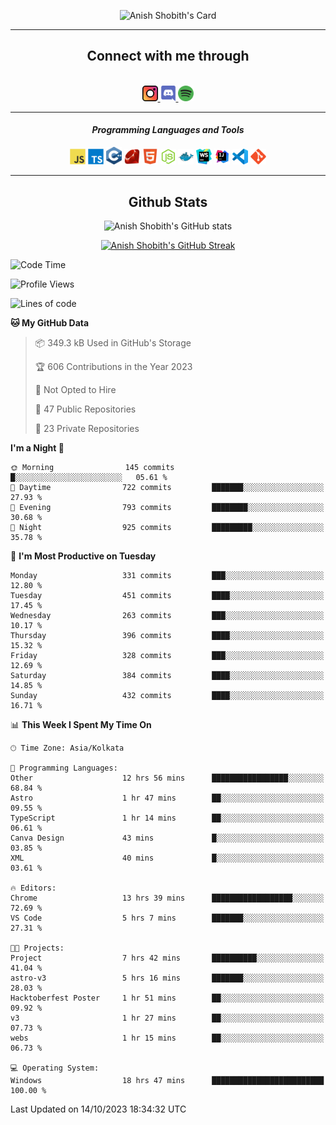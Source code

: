 <div align="center">

![Anish Shobith's Card](https://cardivo.vercel.app/api?name=Anish%20Shobith%20P%20S&description=Hi%20there%F0%9F%91%8B,%20I%20am%20a%2020-years-old.%20I%20am%20a%20Web%20and%20Application%20developer%20from%20India.%20Nice%20to%20meet%20you%20all.%20Looking%20forward%20to%20paritcipate%20with%20you.&image=https://i.imgur.com/WlQk3PY.jpg&&disableAnimation=true&site=https://anishshobithps.tech&pattern=plus&colorPattern=%23171616&backgroundColor=%231a1b26&instagram=anish_shobith&linkedin=Anish%20Shobith%20P%20S&fontColor=%23ffffff&iconColor=%23ffffff)

<hr>
 <h2> Connect with me through </h2>
<br>
<a href="https://www.instagram.com/anish_shobith/">
    <img alt="Anish Shobith's Instagram" width="25px" src="https://raw.githubusercontent.com/anishshobithps/anishshobithps/master/assets/socials/instagram.svg">
    </a>
    <a href="https://discord.gg/cWgDskT">
    <img alt="Anish Shobith's Discord", width="25px" src="https://raw.githubusercontent.com/anishshobithps/anishshobithps/master/assets/socials/discord.svg">
    </a>
    <a href="https://open.spotify.com/user/goshcrm0y9jzum2lffvu6f4hz">
    <img alt="Anish Shobith's Spotify", width="25px" src="https://raw.githubusercontent.com/anishshobithps/anishshobithps/master/assets/socials/spotify.svg">
    </a>
    <br>
    <hr>
    <h4> <i> Programming Languages and Tools </i> </h4>
    <img width="25px" src="https://raw.githubusercontent.com/anishshobithps/anishshobithps/master/assets/languages/javascript.svg">
    <img width="25px" src="https://raw.githubusercontent.com/anishshobithps/anishshobithps/master/assets/languages/typescript.svg">
    <img width="25px" src="https://raw.githubusercontent.com/anishshobithps/anishshobithps/master/assets/languages/cpp.svg">
    <img width="25px" src="https://raw.githubusercontent.com/anishshobithps/anishshobithps/master/assets/languages/ruby.svg">
    <img width="25px" src="https://raw.githubusercontent.com/anishshobithps/anishshobithps/master/assets/languages/html.svg">
    <img width="25px" src="https://raw.githubusercontent.com/anishshobithps/anishshobithps/master/assets/tools/nodejs.svg">
    <img width="25px" src="https://raw.githubusercontent.com/anishshobithps/anishshobithps/master/assets/tools/docker.svg">
    <img width="25px" src="https://raw.githubusercontent.com/anishshobithps/anishshobithps/master/assets/tools/webstorm.svg">
    <img width="25px" src="https://raw.githubusercontent.com/anishshobithps/anishshobithps/master/assets/tools/intellij.svg">
    <img width="25px" src="https://raw.githubusercontent.com/anishshobithps/anishshobithps/master/assets/tools/visualstudiocode.svg">
    <img width="25px" src="https://raw.githubusercontent.com/anishshobithps/anishshobithps/master/assets/tools/git.svg">
<hr>
 <h2> Github Stats </h2>

![Anish Shobith's GitHub stats](https://github-readme-stats-fk82.vercel.app/api?username=anishshobithps&show_icons=true&theme=tokyonight&count_private=true)

[![Anish Shobith's GitHub Streak](https://streak-stats.demolab.com?user=anishshobithps&theme=tokyonight&hide_border=true&border_radius=4.6)](https://git.io/streak-stats)

</div>

<!--START_SECTION:waka-->
![Code Time](http://img.shields.io/badge/Code%20Time-1%2C010%20hrs%2018%20mins-blue)

![Profile Views](http://img.shields.io/badge/Profile%20Views-7-blue)

![Lines of code](https://img.shields.io/badge/From%20Hello%20World%20I%27ve%20Written-550.3%20thousand%20lines%20of%20code-blue)

**🐱 My GitHub Data** 

> 📦 349.3 kB Used in GitHub's Storage 
 > 
> 🏆 606 Contributions in the Year 2023
 > 
> 🚫 Not Opted to Hire
 > 
> 📜 47 Public Repositories 
 > 
> 🔑 23 Private Repositories 
 > 
**I'm a Night 🦉** 

```text
🌞 Morning                145 commits         █░░░░░░░░░░░░░░░░░░░░░░░░   05.61 % 
🌆 Daytime                722 commits         ███████░░░░░░░░░░░░░░░░░░   27.93 % 
🌃 Evening                793 commits         ████████░░░░░░░░░░░░░░░░░   30.68 % 
🌙 Night                  925 commits         █████████░░░░░░░░░░░░░░░░   35.78 % 
```
📅 **I'm Most Productive on Tuesday** 

```text
Monday                   331 commits         ███░░░░░░░░░░░░░░░░░░░░░░   12.80 % 
Tuesday                  451 commits         ████░░░░░░░░░░░░░░░░░░░░░   17.45 % 
Wednesday                263 commits         ███░░░░░░░░░░░░░░░░░░░░░░   10.17 % 
Thursday                 396 commits         ████░░░░░░░░░░░░░░░░░░░░░   15.32 % 
Friday                   328 commits         ███░░░░░░░░░░░░░░░░░░░░░░   12.69 % 
Saturday                 384 commits         ████░░░░░░░░░░░░░░░░░░░░░   14.85 % 
Sunday                   432 commits         ████░░░░░░░░░░░░░░░░░░░░░   16.71 % 
```


📊 **This Week I Spent My Time On** 

```text
🕑︎ Time Zone: Asia/Kolkata

💬 Programming Languages: 
Other                    12 hrs 56 mins      █████████████████░░░░░░░░   68.84 % 
Astro                    1 hr 47 mins        ██░░░░░░░░░░░░░░░░░░░░░░░   09.55 % 
TypeScript               1 hr 14 mins        ██░░░░░░░░░░░░░░░░░░░░░░░   06.61 % 
Canva Design             43 mins             █░░░░░░░░░░░░░░░░░░░░░░░░   03.85 % 
XML                      40 mins             █░░░░░░░░░░░░░░░░░░░░░░░░   03.61 % 

🔥 Editors: 
Chrome                   13 hrs 39 mins      ██████████████████░░░░░░░   72.69 % 
VS Code                  5 hrs 7 mins        ███████░░░░░░░░░░░░░░░░░░   27.31 % 

🐱‍💻 Projects: 
Project                  7 hrs 42 mins       ██████████░░░░░░░░░░░░░░░   41.04 % 
astro-v3                 5 hrs 16 mins       ███████░░░░░░░░░░░░░░░░░░   28.03 % 
Hacktoberfest Poster     1 hr 51 mins        ██░░░░░░░░░░░░░░░░░░░░░░░   09.92 % 
v3                       1 hr 27 mins        ██░░░░░░░░░░░░░░░░░░░░░░░   07.73 % 
webs                     1 hr 15 mins        ██░░░░░░░░░░░░░░░░░░░░░░░   06.73 % 

💻 Operating System: 
Windows                  18 hrs 47 mins      █████████████████████████   100.00 % 
```


 Last Updated on 14/10/2023 18:34:32 UTC
<!--END_SECTION:waka-->
